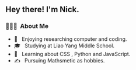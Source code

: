 <h2> Hey there! I'm Nick.</h2>

<h3> 👨🏻‍💻 &nbsp;About Me </h3>

- 🤔 &nbsp; Enjoying researching computer and coding.
- 🎓 &nbsp; Studying at Liao Yang Middle School.
- 🌱 &nbsp; Learning about CSS , Python and JavaScript.
- ✍️ &nbsp; Pursuing Mathsmetic as hobbies.
